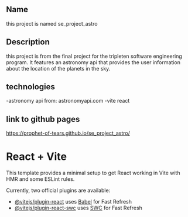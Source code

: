 ## Name

this project is named se_project_astro

## Description

this project is from the final project for the tripleten software engineering program. It features an astronomy api that provides the user information about the location of the planets in the sky.

## technologies

-astronomy api from: astronomyapi.com
-vite react

## link to github pages

https://prophet-of-tears.github.io/se_project_astro/

# React + Vite

This template provides a minimal setup to get React working in Vite with HMR and some ESLint rules.

Currently, two official plugins are available:

- [@vitejs/plugin-react](https://github.com/vitejs/vite-plugin-react/blob/main/packages/plugin-react/README.md) uses [Babel](https://babeljs.io/) for Fast Refresh
- [@vitejs/plugin-react-swc](https://github.com/vitejs/vite-plugin-react-swc) uses [SWC](https://swc.rs/) for Fast Refresh
